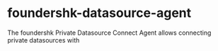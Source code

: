 # foundershk-datasource-agent

The foundershk Private Datasource Connect Agent allows connecting private datasources with